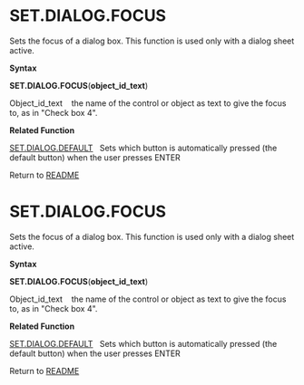 # SET.DIALOG.FOCUS

Sets the focus of a dialog box. This function is used only with a dialog
sheet active.

**Syntax**

**SET.DIALOG.FOCUS**(**object\_id\_text**)

Object\_id\_text&nbsp;&nbsp;&nbsp;&nbsp;the name of the control or
object as text to give the focus to, as in "Check box 4".

**Related Function**

[SET.DIALOG.DEFAULT](SET.DIALOG.DEFAULT.md)&nbsp;&nbsp;&nbsp;Sets which button is automatically
pressed (the default button) when the user presses ENTER



Return to [README](README.md#S)

# SET.DIALOG.FOCUS

Sets the focus of a dialog box. This function is used only with a dialog
sheet active.

**Syntax**

**SET.DIALOG.FOCUS**(**object\_id\_text**)

Object\_id\_text&nbsp;&nbsp;&nbsp;&nbsp;the name of the control or
object as text to give the focus to, as in "Check box 4".

**Related Function**

[SET.DIALOG.DEFAULT](SET.DIALOG.DEFAULT.md)&nbsp;&nbsp;&nbsp;Sets which button is automatically
pressed (the default button) when the user presses ENTER



Return to [README](README.md#S)

